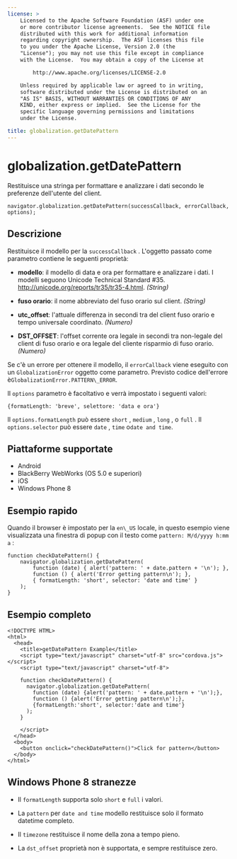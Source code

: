 ```yaml
---
license: >
    Licensed to the Apache Software Foundation (ASF) under one
    or more contributor license agreements.  See the NOTICE file
    distributed with this work for additional information
    regarding copyright ownership.  The ASF licenses this file
    to you under the Apache License, Version 2.0 (the
    "License"); you may not use this file except in compliance
    with the License.  You may obtain a copy of the License at

        http://www.apache.org/licenses/LICENSE-2.0

    Unless required by applicable law or agreed to in writing,
    software distributed under the License is distributed on an
    "AS IS" BASIS, WITHOUT WARRANTIES OR CONDITIONS OF ANY
    KIND, either express or implied.  See the License for the
    specific language governing permissions and limitations
    under the License.

title: globalization.getDatePattern
---
```


# globalization.getDatePattern

Restituisce una stringa per formattare e analizzare i dati secondo le preferenze dell'utente del client.

    navigator.globalization.getDatePattern(successCallback, errorCallback, options);
    

## Descrizione

Restituisce il modello per la `successCallback` . L'oggetto passato come parametro contiene le seguenti proprietà:

*   **modello**: il modello di data e ora per formattare e analizzare i dati. I modelli seguono Unicode Technical Standard #35. <http://unicode.org/reports/tr35/tr35-4.html>. *(String)*

*   **fuso orario**: il nome abbreviato del fuso orario sul client. *(String)*

*   **utc_offset**: l'attuale differenza in secondi tra del client fuso orario e tempo universale coordinato. *(Numero)*

*   **DST_OFFSET**: l'offset corrente ora legale in secondi tra non-legale del client di fuso orario e ora legale del cliente risparmio di fuso orario. *(Numero)*

Se c'è un errore per ottenere il modello, il `errorCallback` viene eseguito con un `GlobalizationError` oggetto come parametro. Previsto codice dell'errore è`GlobalizationError.PATTERN\_ERROR`.

Il `options` parametro è facoltativo e verrà impostato i seguenti valori:

    {formatLength: 'breve', selettore: 'data e ora'}
    

Il `options.formatLength` può essere `short` , `medium` , `long` , o `full` . Il `options.selector` può essere `date` , `time` o`date and
time`.

## Piattaforme supportate

*   Android
*   BlackBerry WebWorks (OS 5.0 e superiori)
*   iOS
*   Windows Phone 8

## Esempio rapido

Quando il browser è impostato per la `en\_US` locale, in questo esempio viene visualizzata una finestra di popup con il testo come `pattern: M/d/yyyy h:mm a` :

    function checkDatePattern() {
        navigator.globalization.getDatePattern(
            function (date) { alert('pattern: ' + date.pattern + '\n'); },
            function () { alert('Error getting pattern\n'); },
            { formatLength: 'short', selector: 'date and time' }
        );
    }
    

## Esempio completo

    <!DOCTYPE HTML>
    <html>
      <head>
        <title>getDatePattern Example</title>
        <script type="text/javascript" charset="utf-8" src="cordova.js"></script>
        <script type="text/javascript" charset="utf-8">
    
        function checkDatePattern() {
          navigator.globalization.getDatePattern(
            function (date) {alert('pattern: ' + date.pattern + '\n');},
            function () {alert('Error getting pattern\n');},
            {formatLength:'short', selector:'date and time'}
          );
        }
    
        </script>
      </head>
      <body>
        <button onclick="checkDatePattern()">Click for pattern</button>
      </body>
    </html>
    

## Windows Phone 8 stranezze

*   Il `formatLength` supporta solo `short` e `full` i valori.

*   La `pattern` per `date and time` modello restituisce solo il formato datetime completo.

*   Il `timezone` restituisce il nome della zona a tempo pieno.

*   La `dst_offset` proprietà non è supportata, e sempre restituisce zero.